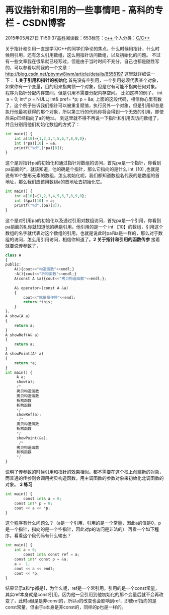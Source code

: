 
# 再议指针和引用的一些事情吧 - 高科的专栏 - CSDN博客

2015年05月27日 11:59:37[高科](https://me.csdn.net/pbymw8iwm)阅读数：653标签：[c++																](https://so.csdn.net/so/search/s.do?q=c++&t=blog)个人分类：[C/C++																](https://blog.csdn.net/pbymw8iwm/article/category/910215)


关于指针和引用一直是学习C++的同学们争论的焦点，什么时候用指针，什么时候用引用，还有怎么引用数组，这么用指针访问数组，以及初始化的问题。
不过有一些文章我在很早就已经写过，但是由于当时时间不充分，自己也都是随性写的，可以参看以前我的一个文章：http://blog.csdn.net/pbymw8iwm/article/details/8555197
这里就详细说一下：
**1.关于引用和指针的初始化**
首先没有空引用，一个引用必须代表某个对象，如果你有一个变量，目的用来指向领一个对象，但是它有可能不指向任何对象。
程序为指针分配内存空间，但是引用不需要分配内存空间。
比如这样的例子，
int  a = 0;
int* p = NULL;
int& pref= *p;
p = &a;
上面的这段代码，相信你心里有数了，这个例子告诉我们指针可以被重复赋值，执行另外一个对象，但是引用却总是执行他最初获得的那个对象，所以第三行的代码你将会得到一个无效的引用，即使后来p已经指向了a的地址。
到这里就不得不再说一下指针和引用去访问数组了，并且分别用他们初始化数组的方式了：

```python
int main() {
	int a[10]={1,2,3,4,5,6,7,8,9,0};
	int (*pa)[10] = &a;
	printf("%d",(*pa)[8]);
}
```
这个是对指针pa的初始化和通过指针对数组的访问，首先pa是一个指针，你看到pa前面的*，就该知道，他的确是个指针，那么它指向的是什么 int  [10] ,也就是说有10个整形元素的数组，怎么初始化呢，我们都知道数组名代表的是数组的首地址，那么我们应该用数组a的首地址去初始化它。
```python
int main() {
	int a[10]={1,2,3,4,5,6,7,8,9,0};
	int (&pa)[10] = a;
	printf("%d",(pa)[8]);
}
```
这个是对引用pa的初始化以及通过引用对数组访问，首先pa是一个引用，你看到pa前面的&,你就知道他的确是引用，他引用的是一个 int 【10】的数组，引用这个数组的名字就代表对这个数组的引用，也就是说此时pa和a是一样的，那么对于数组的访问，怎么用引用访问，相信你知道了。**2 关于指针和引用的函数传参**
接着就要说传参数了，

```python
class A
{
public:
	A(){cout<<"构造函数"<<endl;}
	~A(){cout<<"析构函数"<<endl;}
	A(const A &a){cout<<"拷贝构造函数"<<endl;};
	
	A& operator=(const A &a)
	{
		cout<<"赋值操作符"<<endl;
		return *this;
	}
};
A show(A a)
{ 
	return a;
}
A showRef(A& a)
{ 
	return a;
}
A showPoint(A* a)
{ 
	return *a;
}
int main() {
     A a;
	 show(a);
	 /*
	 拷贝构造函数
	 拷贝构造函数
	 析构函数
	 析构函数
	 */
	 showRef(a);
	  /*
	 拷贝构造函数
	 析构函数
     */
	 showPoint(&a);
	  /*
	 拷贝构造函数
	 析构函数
     */
}
```
说明了传参数的时候引用和指针的效果相似。都不需要在这个栈上创建新的对象，而普通的传参则会调用拷贝构造函数，用主调函数的参数对象来初始化北调函数的对象。
**3 练习**

```python
int main() {
        const int& a = 0;
	const int* p = 0;
	cout << a << *p;
}
```
这个程序有什么问题么？（a是一个引用，引用的是一个常量，因此a的值是0，p是一个指针，指向的是一个空指针，因此对p的访问是非法的）
再看一个如下程序，看看这个段代码有什么输出？

```python
int main() {
	int a = 0;
        const int& const ref = a;
	const int* const p = &a;
	a =  1;
	cout << a << endl;
	cout << *p;
}
```
结果显示a和*p都是1，为什么呢，ref是一个常引用，引用的是一个const常量，其实ref本身就是const引用，因为他一旦引用到他初始化的那个变量后就不会再改变了，此时a但是是非const的，所以a的改变也会影响到ref，即使ref指向的是const常量，但由于a本身是非const的，同样的p也是一样的。


